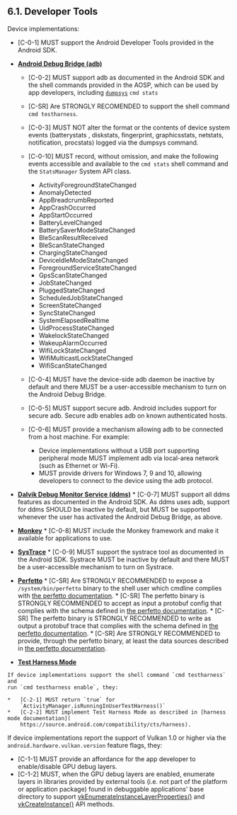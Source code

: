## 6.1\. Developer Tools

Device implementations:

*   [C-0-1] MUST support the Android Developer Tools provided in the Android
SDK.
*   [**Android Debug Bridge (adb)**](http://developer.android.com/tools/help/adb.html)
    *   [C-0-2] MUST support adb as documented in the Android SDK and the shell
        commands provided in the AOSP, which can be used by app developers,
        including [`dumpsys`](https://source.android.com/devices/input/diagnostics.html)
        `cmd stats`
    *   [C-SR] Are STRONGLY RECOMENDED to support the shell command
    `cmd testharness`.
    *   [C-0-3] MUST NOT alter the format or the contents of device system
        events (batterystats , diskstats, fingerprint, graphicsstats, netstats,
        notification, procstats) logged via the dumpsys command.
    *   [C-0-10] MUST record, without omission, and make the following events
        accessible and available to the `cmd stats` shell command and the
        `StatsManager` System API class.
        *   ActivityForegroundStateChanged
        *   AnomalyDetected
        *   AppBreadcrumbReported
        *   AppCrashOccurred
        *   AppStartOccurred
        *   BatteryLevelChanged
        *   BatterySaverModeStateChanged
        *   BleScanResultReceived
        *   BleScanStateChanged
        *   ChargingStateChanged
        *   DeviceIdleModeStateChanged
        *   ForegroundServiceStateChanged
        *   GpsScanStateChanged
        *   JobStateChanged
        *   PluggedStateChanged
        *   ScheduledJobStateChanged
        *   ScreenStateChanged
        *   SyncStateChanged
        *   SystemElapsedRealtime
        *   UidProcessStateChanged
        *   WakelockStateChanged
        *   WakeupAlarmOccurred
        *   WifiLockStateChanged
        *   WifiMulticastLockStateChanged
        *   WifiScanStateChanged
    *   [C-0-4] MUST have the device-side adb daemon be inactive by default and
    there MUST be a user-accessible mechanism to turn on the Android Debug
    Bridge.
    *   [C-0-5] MUST support secure adb. Android includes support for secure
    adb. Secure adb enables adb on known authenticated hosts.
    *   [C-0-6] MUST provide a mechanism allowing adb to be connected from a
    host machine. For example:

        *   Device implementations without a USB port supporting peripheral mode
        MUST implement adb via local-area network (such as Ethernet or Wi-Fi).
        *   MUST provide drivers for Windows 7, 9 and 10, allowing developers to
        connect to the device using the adb protocol.

*    [**Dalvik Debug Monitor Service (ddms)**](http://developer.android.com/tools/debugging/ddms.html)
    *   [C-0-7] MUST support all ddms features as documented in the Android SDK.
    As ddms uses adb, support for ddms SHOULD be inactive by default, but
    MUST be supported whenever the user has activated the Android Debug Bridge,
    as above.
*    [**Monkey**](http://developer.android.com/tools/help/monkey.html)
    *   [C-0-8] MUST include the Monkey framework and make it available for
    applications to use.
*    [**SysTrace**](http://developer.android.com/tools/help/systrace.html)
    *   [C-0-9] MUST support the systrace tool as documented in the Android SDK.
    Systrace MUST be inactive by default and there MUST be a user-accessible
    mechanism to turn on Systrace.
*    [**Perfetto**](https://developer.android.com/studio/command-line/perfetto)
    *   [C-SR] Are STRONGLY RECOMMENDED to expose a `/system/bin/perfetto`
        binary to the shell user which cmdline complies with
        [the perfetto documentation](
        https://developer.android.com/studio/command-line/perfetto).
    *   [C-SR] The perfetto binary is STRONGLY RECOMMENDED to accept as input a
        protobuf config that complies with the schema defined in
        [the perfetto documentation](
        https://developer.android.com/studio/command-line/perfetto).
    *   [C-SR] The perfetto binary is STRONGLY RECOMMENDED to write as output a
        protobuf trace that complies with the schema defined in
        [the perfetto documentation](
        https://developer.android.com/studio/command-line/perfetto).
    *   [C-SR] Are STRONGLY RECOMMENDED to provide, through the perfetto binary,
        at least the data sources described  in [the perfetto documentation](
        https://developer.android.com/studio/command-line/perfetto).

*    [**Test Harness Mode**](https://source.android.com/compatibility/cts/harness)

    If device implementations support the shell command `cmd testharness` and
    run `cmd testharness enable`, they:

    *   [C-2-1] MUST return `true` for
        `ActivityManager.isRunningInUserTestHarness()`
    *   [C-2-2] MUST implement Test Harness Mode as described in [harness mode documentation](
        https://source.android.com/compatibility/cts/harness).

If device implementations report the support of Vulkan 1.0 or higher via the
`android.hardware.vulkan.version` feature flags, they:

*   [C-1-1] MUST provide an affordance for the app developer to enable/disable
    GPU debug layers.
*   [C-1-2] MUST, when the GPU debug layers are enabled, enumerate layers in
    libraries provided by external tools (i.e. not part of the platform or
    application package) found in debuggable applications' base directory to
    support [vkEnumerateInstanceLayerProperties()](
    https://www.khronos.org/registry/vulkan/specs/1.1-extensions/man/html/vkEnumerateInstanceLayerProperties.html)
    and [vkCreateInstance()](
    https://www.khronos.org/registry/vulkan/specs/1.1-extensions/man/html/vkCreateInstance.html)
    API methods.
